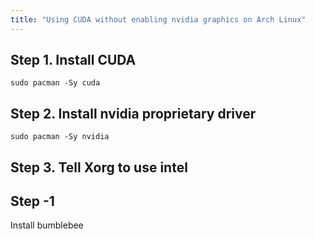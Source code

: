 ```yaml
---
title: "Using CUDA without enabling nvidia graphics on Arch Linux"
---
```


## Step 1. Install CUDA

~~~
sudo pacman -Sy cuda
~~~

## Step 2. Install nvidia proprietary driver

~~~
sudo pacman -Sy nvidia
~~~

## Step 3. Tell Xorg to use intel

## Step -1

Install bumblebee
<!--stackedit_data:
eyJoaXN0b3J5IjpbMTkyMTk5NzM2M119
-->